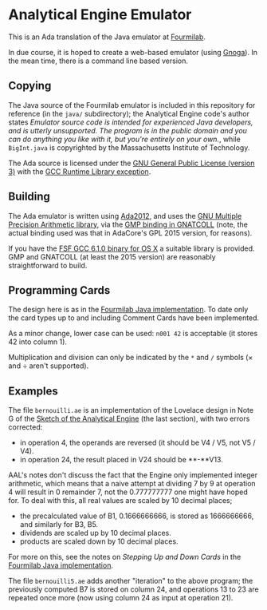 # Analytical Engine Emulator

This is an Ada translation of the Java emulator at
[Fourmilab](http://www.fourmilab.ch/babbage/).

In due course, it is hoped to create a web-based emulator (using
[Gnoga](http://www.gnoga.com)). In the mean time, there is a command
line based version.

## Copying

The Java source of the Fourmilab emulator is included in this
repository for reference (in the `java/` subdirectory); the
Analytical Engine code's author states _Emulator source code is
intended for experienced Java developers, and is utterly
unsupported. The program is in the public domain and you can do
anything you like with it, but you're entirely on your own._, while
`BigInt.java` is copyrighted by the Massachusetts Institute of
Technology.

The Ada source is licensed under the
[GNU General Public License (version 3)][] with the
[GCC Runtime Library exception][].

[GNU General Public License (version 3)]: http://www.gnu.org/licenses/gpl.html
[GCC Runtime Library exception]: http://www.gnu.org/licenses/gcc-exception-faq.html

## Building

The Ada emulator is written using [Ada2012][], and uses the
[GNU Multiple Precision Arithmetic library][], via the
[GMP binding in GNATCOLL][] (note, the actual binding used was that in
AdaCore's GPL 2015 version, for reasons).

If you have the [FSF GCC 6.1.0 binary for OS X][] a suitable library
is provided. GMP and GNATCOLL (at least the 2015 version) are
reasonably straightforward to build.

[Ada2012]: http://www.ada-auth.org/standards/rm12_w_tc1/html/RM-TOC.html

[GNU Multiple Precision Arithmetic library]: https://gmplib.org

[GMP binding in GNATCOLL]: https://github.com/AdaCore/gnatcoll/blob/master/src/gmp/gnatcoll-gmp-integers.ads

[FSF GCC 6.1.0 binary for OS X]: https://sourceforge.net/projects/gnuada/files/GNAT_GCC%20Mac%20OS%20X/6.1.0/

## Programming Cards

The design here is as in the [Fourmilab Java implementation][]. To
date only the card types up to and including Comment Cards have been
implemented.

As a minor change, lower case can be used: `n001 42` is
acceptable (it stores 42 into column 1).

Multiplication and division can only be indicated by the `*`
and `/` symbols (× and ÷ aren't supported).

[Fourmilab Java implementation]: https://www.fourmilab.ch/babbage/cards.html

## Examples

The file `bernouilli.ae` is an implementation of the Lovelace design
in Note G of the [Sketch of the Analytical Engine][] (the last
section), with two errors corrected:

  * in operation 4, the operands are reversed (it should be V4 / V5,
    not V5 / V4).
  * in operation 24, the result placed in V24 should be **-**V13.

AAL's notes don't discuss the fact that the Engine only implemented
integer arithmetic, which means that a naive attempt at dividing 7 by
9 at operation 4 will result in 0 remainder 7, not the 0.777777777 one
might have hoped for. To deal with this, all real values are scaled by
10 decimal places;

  * the precalculated value of B1, 0.1666666666, is stored as
    1666666666, and similarly for B3, B5.
  * dividends are scaled up by 10 decimal places.
  * products are scaled down by 10 decimal places.

For more on this, see the notes on _Stepping Up and Down Cards_ in the
[Fourmilab Java implementation][].

The file `bernouilli5.ae` adds another "iteration" to the above
program; the previously computed B7 is stored on column 24, and
operations 13 to 23 are repeated once more (now using column 24 as
input at operation 21).

[Sketch of the Analytical Engine]: https://www.fourmilab.ch/babbage/sketch.html
